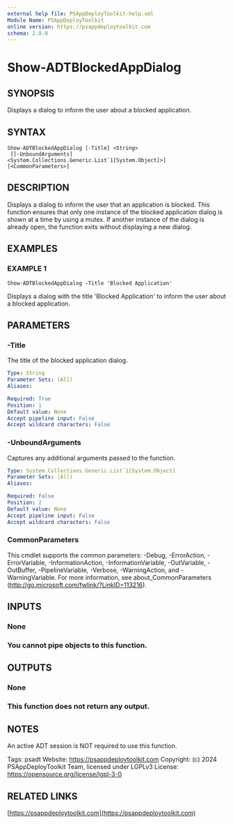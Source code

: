 ```yaml
---
external help file: PSAppDeployToolkit-help.xml
Module Name: PSAppDeployToolkit
online version: https://psappdeploytoolkit.com
schema: 2.0.0
---
```


# Show-ADTBlockedAppDialog

## SYNOPSIS
Displays a dialog to inform the user about a blocked application.

## SYNTAX

```
Show-ADTBlockedAppDialog [-Title] <String>
 [[-UnboundArguments] <System.Collections.Generic.List`1[System.Object]>] [<CommonParameters>]
```

## DESCRIPTION
Displays a dialog to inform the user that an application is blocked.
This function ensures that only one instance of the blocked application dialog is shown at a time by using a mutex.
If another instance of the dialog is already open, the function exits without displaying a new dialog.

## EXAMPLES

### EXAMPLE 1
```
Show-ADTBlockedAppDialog -Title 'Blocked Application'
```

Displays a dialog with the title 'Blocked Application' to inform the user about a blocked application.

## PARAMETERS

### -Title
The title of the blocked application dialog.

```yaml
Type: String
Parameter Sets: (All)
Aliases:

Required: True
Position: 1
Default value: None
Accept pipeline input: False
Accept wildcard characters: False
```

### -UnboundArguments
Captures any additional arguments passed to the function.

```yaml
Type: System.Collections.Generic.List`1[System.Object]
Parameter Sets: (All)
Aliases:

Required: False
Position: 2
Default value: None
Accept pipeline input: False
Accept wildcard characters: False
```

### CommonParameters
This cmdlet supports the common parameters: -Debug, -ErrorAction, -ErrorVariable, -InformationAction, -InformationVariable, -OutVariable, -OutBuffer, -PipelineVariable, -Verbose, -WarningAction, and -WarningVariable.
For more information, see about_CommonParameters (http://go.microsoft.com/fwlink/?LinkID=113216).

## INPUTS

### None
### You cannot pipe objects to this function.
## OUTPUTS

### None
### This function does not return any output.
## NOTES
An active ADT session is NOT required to use this function.

Tags: psadt
Website: https://psappdeploytoolkit.com
Copyright: (c) 2024 PSAppDeployToolkit Team, licensed under LGPLv3
License: https://opensource.org/license/lgpl-3-0

## RELATED LINKS

[https://psappdeploytoolkit.com](https://psappdeploytoolkit.com)

